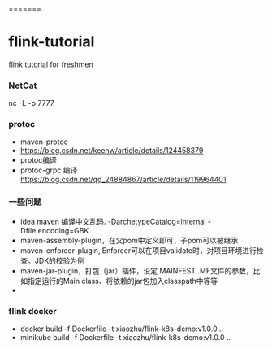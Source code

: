 ###
=======
# flink-tutorial
flink tutorial for freshmen

### NetCat
nc -L -p 7777


### protoc
* maven-protoc
* https://blog.csdn.net/keenw/article/details/124458379
* protoc编译
* protoc-grpc 编译 https://blog.csdn.net/qq_24884867/article/details/119964401

### 一些问题
* idea maven 编译中文乱码. -DarchetypeCatalog=internal -Dfile.encoding=GBK
* maven-assembly-plugin，在父pom中定义即可，子pom可以被继承
* maven-enforcer-plugin, Enforcer可以在项目validate时，对项目环境进行检查。JDK的校验为例
* maven-jar-plugin，打包（jar）插件，设定 MAINFEST .MF文件的参数，比如指定运行的Main class、将依赖的jar包加入classpath中等等
* 


### flink docker
* docker build -f Dockerfile -t xiaozhu/flink-k8s-demo:v1.0.0 ..
* minikube build -f Dockerfile -t xiaozhu/flink-k8s-demo:v1.0.0 ..